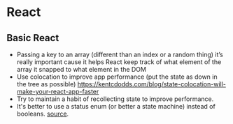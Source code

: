 # React

## Basic React
- Passing a key to an array (different than an index or a random thing) it’s really important cause it helps React keep track of what element of the array it snapped to what element in the DOM
- Use colocation to improve app performance (put the state as down in the tree as possible) https://kentcdodds.com/blog/state-colocation-will-make-your-react-app-faster
- Try to maintain a habit of recollecting state to improve performance.
- It's better to use a status enum (or better a state machine) instead of booleans. [source](https://kentcdodds.com/blog/stop-using-isloading-booleans).
